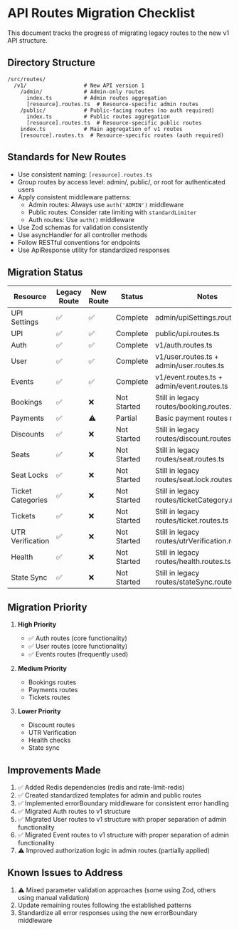 # API Routes Migration Checklist

This document tracks the progress of migrating legacy routes to the new v1 API structure.

## Directory Structure

```
/src/routes/
  /v1/                  # New API version 1
    /admin/             # Admin-only routes
      index.ts          # Admin routes aggregation
      [resource].routes.ts  # Resource-specific admin routes
    /public/            # Public-facing routes (no auth required)
      index.ts          # Public routes aggregation
      [resource].routes.ts  # Resource-specific public routes
    index.ts            # Main aggregation of v1 routes
    [resource].routes.ts  # Resource-specific routes (auth required)
```

## Standards for New Routes

- Use consistent naming: `[resource].routes.ts`
- Group routes by access level: admin/, public/, or root for authenticated users
- Apply consistent middleware patterns:
  - Admin routes: Always use `auth('ADMIN')` middleware
  - Public routes: Consider rate limiting with `standardLimiter`
  - Auth routes: Use `auth()` middleware
- Use Zod schemas for validation consistently
- Use asyncHandler for all controller methods
- Follow RESTful conventions for endpoints
- Use ApiResponse utility for standardized responses

## Migration Status

| Resource | Legacy Route | New Route | Status | Notes |
|----------|--------------|-----------|--------|-------|
| UPI Settings | ✅ | ✅ | Complete | admin/upiSettings.routes.ts |
| UPI | ✅ | ✅ | Complete | public/upi.routes.ts |
| Auth | ✅ | ✅ | Complete | v1/auth.routes.ts |
| User | ✅ | ✅ | Complete | v1/user.routes.ts + admin/user.routes.ts |
| Events | ✅ | ✅ | Complete | v1/event.routes.ts + admin/event.routes.ts |
| Bookings | ✅ | ❌ | Not Started | Still in legacy routes/booking.routes.ts |
| Payments | ✅ | ⚠️ | Partial | Basic payment routes migrated |
| Discounts | ✅ | ❌ | Not Started | Still in legacy routes/discount.routes.ts |
| Seats | ✅ | ❌ | Not Started | Still in legacy routes/seat.routes.ts |
| Seat Locks | ✅ | ❌ | Not Started | Still in legacy routes/seat.lock.routes.ts |
| Ticket Categories | ✅ | ❌ | Not Started | Still in legacy routes/ticketCategory.routes.ts |
| Tickets | ✅ | ❌ | Not Started | Still in legacy routes/ticket.routes.ts |
| UTR Verification | ✅ | ❌ | Not Started | Still in legacy routes/utrVerification.routes.ts |
| Health | ✅ | ❌ | Not Started | Still in legacy routes/health.routes.ts |
| State Sync | ✅ | ❌ | Not Started | Still in legacy routes/stateSync.routes.ts |

## Migration Priority

1. **High Priority**
   - ✅ Auth routes (core functionality)
   - ✅ User routes (core functionality)
   - ✅ Events routes (frequently used)

2. **Medium Priority**
   - Bookings routes
   - Payments routes
   - Tickets routes

3. **Lower Priority**
   - Discount routes
   - UTR Verification
   - Health checks
   - State sync

## Improvements Made

1. ✅ Added Redis dependencies (redis and rate-limit-redis)
2. ✅ Created standardized templates for admin and public routes
3. ✅ Implemented errorBoundary middleware for consistent error handling
4. ✅ Migrated Auth routes to v1 structure
5. ✅ Migrated User routes to v1 structure with proper separation of admin functionality
6. ✅ Migrated Event routes to v1 structure with proper separation of admin functionality
7. ⚠️ Improved authorization logic in admin routes (partially applied)

## Known Issues to Address

1. ⚠️ Mixed parameter validation approaches (some using Zod, others using manual validation)
2. Update remaining routes following the established patterns
3. Standardize all error responses using the new errorBoundary middleware 